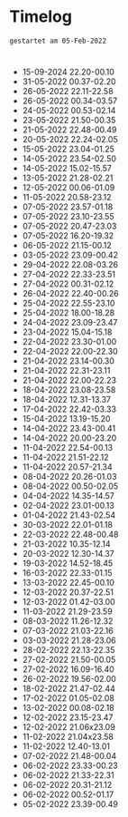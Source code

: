# Timelog
`gestartet am 05-Feb-2022`

#
- 15-09-2024 22.20-00.10
- 31-05-2022 00.37-02.20
- 26-05-2022 22.11-22.58
- 26-05-2022 00.34-03.57
- 24-05-2022 00.53-02.14
- 23-05-2022 21.50-00.35
- 21-05-2022 22.48-00.49
- 20-05-2022 22.24-02.05
- 15-05-2022 23.04-01.25
- 14-05-2022 23.54-02.50
- 14-05-2022 15.02-15.57
- 13-05-2022 21.28-02.21
- 12-05-2022 00.06-01.09
- 11-05-2022 20.58-23.12
- 07-05-2022 23.57-01.18
- 07-05-2022 23.10-23.55
- 07-05-2022 20.47-23.03
- 07-05-2022 16.20-19.32 
- 06-05-2022 21.15-00.12
- 03-05-2022 23.09-00.42
- 29-04-2022 22.08-03.26
- 27-04-2022 22.33-23.51
- 27-04-2022 00.31-02.12
- 26-04-2022 22.40-00.26
- 25-04-2022 22.55-23.10
- 25-04-2022 18.00-18.28
- 24-04-2022 23.09-23.47
- 23-04-2022 15.04-15.18
- 22-04-2022 23.30-01.00
- 22-04-2022 22.00-22.30
- 21-04-2022 23.14-00.30
- 21-04-2022 22.31-23.11
- 21-04-2022 22.00-22.23
- 18-04-2022 23.08-23.58
- 18-04-2022 12.31-13.37
- 17-04-2022 22.42-03.33
- 15-04-2022 13.19-15.20
- 14-04-2022 23.43-00.41
- 14-04-2022 20.00-23.20
- 11-04-2022 22.54-00.13
- 11-04-2022 21.51-22.12
- 11-04-2022 20.57-21.34
- 08-04-2022 20.26-01.03
- 08-04-2022 00.50-02.05
- 04-04-2022 14.35-14.57
- 02-04-2022 23.01-00.13
- 01-04-2022 21.43-02.54
- 30-03-2022 22.01-01.18
- 22-03-2022 22.48-00.48
- 21-03-2022 10.35-12.14
- 20-03-2022 12.30-14.37
- 19-03-2022 14.52-18.45
- 16-03-2022 22.33-01.15
- 13-03-2022 22.45-00.10
- 12-03-2022 20.37-22.51
- 12-03-2022 01.42-03.00
- 11-03-2022 21.29-23.59
- 08-03-2022 11.26-12.32
- 07-03-2022 21.03-22.16
- 03-03-2022 21.28-23.06
- 28-02-2022 22.13-22.35
- 27-02-2022 21.50-00.05 
- 27-02-2022 16.09-16.40
- 26-02-2022 19.56-02.00
- 18-02-2022 21.47-02.44
- 17-02-2022 01.05-02.08 
- 13-02-2022 00.08-02.18
- 12-02-2022 23.15-23.47
- 12-02-2022 21.06x23.09 
- 11-02-2022 21.04x23.58
- 11-02-2022 12.40-13.01
- 07-02-2022 21.48-00.04
- 06-02-2022 23.33-00.23
- 06-02-2022 21.33-22.31
- 06-02-2022 20.31-21.12
- 06-02-2022 00.52-01.17
- 05-02-2022 23.39-00.49

